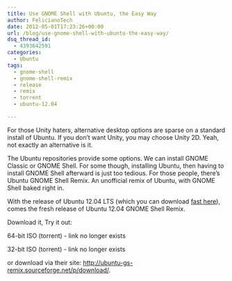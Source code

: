 ```yaml
---
title: Use GNOME Shell with Ubuntu, the Easy Way
author: FelicianoTech
date: 2012-05-01T17:23:26+00:00
url: /blog/use-gnome-shell-with-ubuntu-the-easy-way/
dsq_thread_id:
  - 4393642591
categories:
  - Ubuntu
tags:
  - gnome-shell
  - gnome-shell-remix
  - release
  - remix
  - torrent
  - ubuntu-12.04

---
```

For those Unity haters, alternative desktop options are sparse on a standard install of Ubuntu. If you don&#8217;t want Unity, you may choose Unity 2D. Yeah, not exactly an alternative is it.

The Ubuntu repositories provide some options. We can install GNOME Classic or GNOME Shell. For some though, installing Ubuntu, then having to install GNOME Shell afterward is just too tedious. For those people, there&#8217;s Ubuntu GNOME Shell Remix. An unofficial remix of Ubuntu, with GNOME Shell baked right in.

With the release of Ubuntu 12.04 LTS (which you can download [fast here][2]), comes the fresh release of Ubuntu 12.04 GNOME Shell Remix.

Download it, Try it out:

64-bit ISO (torrent) - link no longer exists

32-bit ISO (torrent) - link no longer exists

or download via their site: <http://ubuntu-gs-remix.sourceforge.net/p/download/>.

[1]: /assets/img/article/precise-is-here1.jpg
[2]: /blog/lets-keep-the-internet-pipes-flowing-grab-ubuntu-12-04-via-the-official-torrent/ "Let’s Keep the Internet Pipes Flowing, Grab Ubuntu 12.04 via the Official Torrent"
